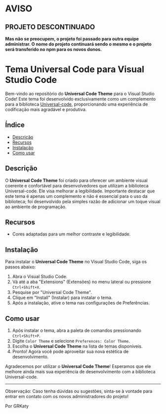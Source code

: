 # AVISO

## PROJETO DESCONTINUADO
**Mas não se preocupem, o projeto foi passado para outra equipe administrar. O nome do projeto continuará sendo o mesmo e o projeto será transferido no npm para os novos donos.**

# Tema Universal Code para Visual Studio Code

Bem-vindo ao repositório do **Universal Code Theme** para o Visual Studio Code! Este tema foi desenvolvido exclusivamente como um complemento para a biblioteca [Universal-code](https://github.com/RafaelHenriqu/Universal-Code), proporcionando uma experiência de codificação mais agradável e produtiva.

## Índice

- [Descrição](#descrição)
- [Recursos](#recursos)
- [Instalação](#instalação)
- [Como usar](#como-usar)

## Descrição

O **Universal Code Theme** foi criado para oferecer um ambiente visual coerente e confortável para desenvolvedores que utilizam a biblioteca Universal-code. Ele visa melhorar a legibilidade. Importante destacar que este tema é apenas um complemento e não é essencial para o uso da biblioteca; foi desenvolvido pela simples razão de adicionar um toque visual ao ambiente de programação.

## Recursos

- Cores adaptadas para um melhor contraste e legibilidade.

## Instalação

Para instalar o **Universal Code Theme** no Visual Studio Code, siga os passos abaixo:

1. Abra o Visual Studio Code.
2. Vá até a aba "Extensions" (Extensões) no menu lateral ou pressione `Ctrl+Shift+X`.
3. Pesquise por "Universal Code Theme".
4. Clique em "Install" (Instalar) para instalar o tema.
5. Após a instalação, ative o tema nas configurações de Preferências.

## Como usar

1. Após instalar o tema, abra a paleta de comandos pressionando `Ctrl+Shift+P`.
2. Digite `Color Theme` e selecione `Preferences: Color Theme`.
3. Escolha o **Universal Code Theme** na lista de temas disponíveis.
4. Pronto! Agora você pode aproveitar sua nova estética de desenvolvimento.

Agradecemos por utilizar o **Universal Code Theme**! Esperamos que ele melhore ainda mais sua experiência de desenvolvimento com a biblioteca Universal-code.

---

Observação: Caso tenha dúvidas ou sugestões, sinta-se à vontade para entrar em contato com os novos administradores do projeto!

Por GRKaty
